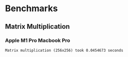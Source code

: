 # Benchmarks

## Matrix Multiplication

### Apple M1 Pro Macbook Pro

```Matrix multiplication (256x256) took 0.0454673 seconds```